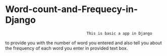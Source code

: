 # Word-count-and-Frequecy-in-Django

                                        This is basic a app in Django 
to provide you with the number of word you entered and also tell you about the frequency of each word you enter in provided text box.

